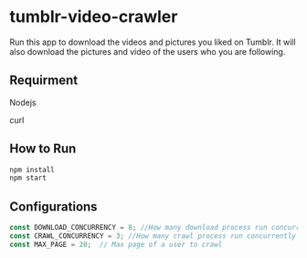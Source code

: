 # tumblr-video-crawler
Run this app to download the videos and pictures you liked on Tumblr.
It will also download the pictures and video of the users who you are following.

## Requirment

Nodejs 

curl
## How to Run
```bash
npm install
npm start
```

## Configurations

```javascript
const DOWNLOAD_CONCURRENCY = 8; //How many download process run concurrently
const CRAWL_CONCURRENCY = 3; //How many crawl process run concurrently
const MAX_PAGE = 20;  // Max page of a user to crawl
```